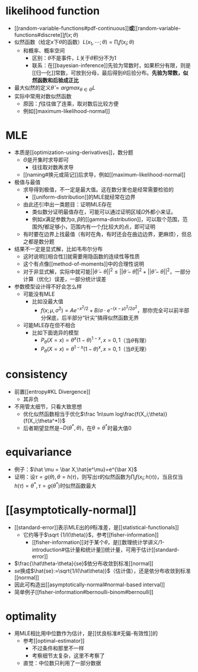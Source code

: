 # likelihood function
- [[random-variable-functions#pdf-continuous]]**或**[[random-variable-functions#discrete]]$f(x;\theta)$
- 似然函数（给定$x$下$\theta$的函数）$L(x_1,\cdots;\theta)=\prod_i f(x_i;\theta)$
  - 和概率、概率空间
    - 区别：$\theta$不是事件，$L$关于$\theta$积分不为1
    - 联系：在[[bayesian-inference]]先验为常数时，如果积分有限，则是[[归一化]]常数，可放到分母，最后得到$\theta$后验分布。**先验为常数，似然函数和后验成正比**
- 最大似然的定义$\hat\theta=argmax_{\theta\in \Theta}L$
- 实际中常用对数似然函数
  - 原因：$f$往往做了连乘，取对数后比较方便
  - 例如[[maximum-likelihood-normal]]
# MLE
- 本质是[[optimization-using-derivatives]]，数分题
  - $\Theta$是开集时求导即可
    - 往往取对数再求导
  - [[naming#换元或简记]]后求导，例如[[maximum-likelihood-normal]]
- 极值与最值
  - 求导得到极值，不一定是最大值。这在数分里也是经常需要检验的
    - [[uniform-distribution]]的MLE就经常在边界
  - 由此还引申出一类题目：证明MLE存在
    - 类似数分证明最值存在，可能可以通过证明区域$\Omega$外都小来证。
    - 例如$x$满足参数为$\alpha,\beta$的[[gamma-distribution]]，可以取个范围，范围外$f$都足够小，范围内有一个$f$比较大的点，即可证明
  - 有时要在边界上找最值（有时在角，有时还会在曲边边界，更麻烦），但总之都是数分题
- 结果不一定是显式解，比如韦布尔分布
  - 这时说明[[相合性]]就需要用隐函数的连续性等性质
  - 这个有点像[[method-of-moments]]中的合理性说明
  - 对于非显式解，实际中就可能$||\tilde\theta-\theta||^2\le ||\tilde \theta-\hat\theta||^2+||\hat\theta-\theta||^2$，一部分计算（优化）误差，一部分统计误差
- 参数模型设计得不好会怎么样
  - 可能没有MLE
    - 比如没最大值
      - $f(x;\mu,\sigma^2)=Ae^{-x^2/2}+B/\sigma \cdot e^{-(x-\mu)^2/2\sigma^2}$，那你完全可以前半部分保底，后半部分“针尖”搞得似然函数无界
  - 可能MLE存在但不相合
    - 比如下面诡异的模型
      - $P_\theta(X=x)=\theta^x(1-\theta)^{1-x},x=0,1$（当$\theta$有理）
      - $P_\theta(X=x)=\theta^{1-x}(1-\theta)^x,x=0,1$（当$\theta$无理）
# consistency
- 前置[[entropy#KL Divergence]]
  - 其非负
- 不用管太细节，只看大致思想
  - 优化似然函数相当于优化$\frac 1n\sum log\frac{f(X_i;\theta)}{f(X_i;\theta^*)}$
  - 后者期望显然是$-D(\theta^*,\theta)$，在$\theta=\theta^*$时最大值0
# equivariance
- 例子：$\hat \mu = \bar X,\hat{e^\mu}=e^{\bar X}$
- 证明：设$\tau = g(\theta),\theta=h(\tau)$，则写出$\tau$的似然函数为$\prod_i f(x_i;h(\tau))$，当且仅当$h(\tau)=\theta^*,\tau=g(\theta^*)$时似然函数最大
# [[asymptotically-normal]]
- [[standard-error]]表示MLE出的$\hat \theta$标准差，是[[statistical-functionals]]
  - 它约等于$\sqrt {1/I(\theta)}$，参考[[fisher-information]]
    - [[fisher-information]]对于某个$\theta$，是[[数理统计学讲义/1-introduction#估计量和统计量]]统计量，可用于估计[[standard-error]]
- $\frac{\hat\theta-\theta}{se}$依分布收敛到标准[[normal]]
- $se$换成$\hat{se}:=\sqrt{1/I(\hat\theta)}$（估计值），还是依分布收敛到标准[[normal]]
- 因此可构造出[[asymptotically-normal#normal-based interval]]
- 简单例子[[fisher-information#bernoulli-binom#bernoulli]]
# optimality
- 用MLE相比用中位数作为估计，是[[优良标准#无偏-有效性]]的
  - 参考[[optimal-estimator]]
    - 不过条件和那里不一样
    - 考察细节太复杂，这里不考察了
  - 直觉：中位数只利用了一部分数据